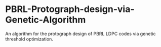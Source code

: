 # PBRL-Protograph-design-via-Genetic-Algorithm
An algorithm for the protograph design of PBRL LDPC codes via genetic threshold optimization.
